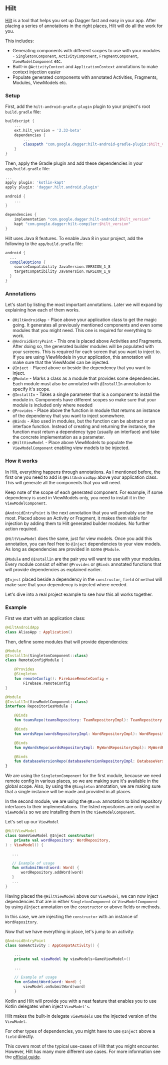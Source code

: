 ## Hilt

[Hilt](https://developer.android.com/training/dependency-injection/hilt-android) is a tool that helps you set up Dagger fast and easy in your app. After placing a series of annotations in the right places, Hilt will do all the work for you.

This includes:

  * Generating components with different scopes to use with your modules - `SingletonComponent`, `ActivityComponent`, `FragmentComponent`, `ViewModelComponent` etc.
  * Built-in `@ActivityContext` and `ApplicationContext` annotations to make context injection easier
  * Populate generated components with annotated Activities, Fragments, Modules, ViewModels etc.

### Setup

First, add the `hilt-android-gradle-plugin` plugin to your project's root `build.gradle` file:

```groovy
buildscript {
    ...
    ext.hilt_version = '2.33-beta'
    dependencies {
        ...
        classpath "com.google.dagger:hilt-android-gradle-plugin:$hilt_version"
    }
}
```

Then, apply the Gradle plugin and add these dependencies in your `app/build.gradle` file:

```groovy
...
apply plugin: 'kotlin-kapt'
apply plugin: 'dagger.hilt.android.plugin'

android {
    ...
}

dependencies {
    implementation "com.google.dagger:hilt-android:$hilt_version"
    kapt "com.google.dagger:hilt-compiler:$hilt_version"
}
```

Hilt uses Java 8 features. To enable Java 8 in your project, add the following to the `app/build.gradle` file:

```groovy
android {
  ...
  compileOptions {
    sourceCompatibility JavaVersion.VERSION_1_8
    targetCompatibility JavaVersion.VERSION_1_8
  }
}
```

### Annotations

Let's start by listing the most important annotations. Later we will expand by explaining how each of them works.

  * `@HiltAndroidApp` - Place above your application class to get the magic going. It generates all previously mentioned components and even some modules that you might need. This one is required for everything to work.
  * `@AndroidEntryPoint` - This one is placed above Activities and Fragments. After doing so, the generated builder modules will be populated with your screens. This is required for each screen that you want to inject to. If you are using ViewModels in your application, this annotation will make sure that the ViewModel can be injected.
  * `@Inject` - Placed above or beside the dependency that you want to inject.
  * `@Module` - Marks a class as a module that provides some dependencies. Each module must also be annotated with `@InstallIn` annotation to specify it's scope.
  * `@InstallIn` - Takes a single parameter that is a component to install the module in. Components have different scopes so make sure that your module is included only where needed
  * `@Provides` - Place above the function in module that returns an instance of the dependency that you want to inject somewhere.
  * `@Binds` - Also used in modules, but the function can be abstract or an interface function. Instead of creating and returning the instance, the function must return a dependency type (usually an interface) and take the concrete implementation as a parameter.
  * `@HiltViewModel` - Place above ViewModels to populate the `ViewModelComponent` enabling view models to be injected.


### How it works

In Hilt, everything happens through annotations. As I mentioned before, the first one you need to add is `@HiltAndroidApp` above your application class. This will generate all the components that you will need.

Keep note of the scope of each generated component. For example, if some dependency is used in ViewModels only, you need to install it in the `ViewModelComponent`.

`@AndroidEntryPoint` is the next annotation that you will probably use the most. Placed above an Activity or Fragment, it makes them viable for injection by adding them to Hilt generated builder modules. No further action required.

`@HiltViewModel` does the same, just for view models. Once you add this annotation, you can feel free to `@Inject` dependencies to your view models. As long as dependencies are provided in some `@Module`.

`@Module` and `@InstallIn` are the pair you will want to use with your modules. Every module consist of either `@Provides` or `@Binds` annotated functions that will provide dependencies as explained earlier.

`@Inject` placed beside a dependency in the `constructor`, `field` or `method` will make sure that your dependency is injected where needed.

Let's dive into a real project example to see how this all works together.

### Example

First we start with an application class:

```kotlin
@HiltAndroidApp
class AliasApp : Application()
```

Then, define some modules that will provide dependencies:

```kotlin
@Module
@InstallIn(SingletonComponent::class)
class RemoteConfigModule {

    @Provides
    @Singleton
    fun remoteConfig(): FirebaseRemoteConfig =
        Firebase.remoteConfig
}
```

```kotlin
@Module
@InstallIn(ViewModelComponent::class)
interface RepositoriesModule {

    @Binds
    fun teamsRepo(teamsRepository: TeamRepositoryImpl): TeamRepository

    @Binds
    fun wordsRepo(wordsRepositoryImpl: WordRepositoryImpl): WordRepository

    @Binds
    fun myWordsRepo(wordsRepositoryImpl: MyWordRepositoryImpl): MyWordRepository

    @Binds
    fun databaseVersionRepo(databaseVersionRepositoryImpl: DatabaseVersionRepositoryImpl): DatabaseVersionRepository
}
```

We are using the `SingletonComponent` for the first module, because we need remote config in various places, so we are making sure it's available in the global scope. Also, by using the `@Singleton` annotation, we are making sure that a single instance will be made and provided in all places.

In the second module, we are using the `@Binds` annotation to bind repository interfaces to their implementations. The listed repositories are only used in `ViewModels` so we are installing them in the `ViewModelComponent`.

Let's set up our `ViewModel`

```kotlin
@HiltViewModel
class GameViewModel @Inject constructor(
    private val wordRepository: WordRepository,
) : ViewModel() {

   ...

   // Example of usage
   fun onSubmitWord(word: Word) {
       wordRepository.addWord(word)
   }
   ...
}
```

Having placed the `@HiltViewModel` above our `ViewModel`, we can now inject dependencies that are in either `SingletonComponent` or `ViewModelComponent` by using `@Inject` annotation on the `constructor` or above fields or methods.

In this case, we are injecting the `constructor` with an instance of `WordRepository`.


Now that we have everything in place, let's jump to an activity:

```kotlin
@AndroidEntryPoint
class GameActivity : AppCompatActivity() {

    ...
    private val viewModel by viewModels<GameViewModel>()

    ...

    // Example of usage
    fun onSubmitWord(word: Word) {
        viewModel.onSubmitWord(word)
    }

```

Kotlin and Hilt will provide you with a neat feature that enables you to use Kotlin delegates when inject `ViewModel's`.

Hilt makes the built-in delegate `viewModels` use the injected version of the `ViewModel`.

For other types of dependencies, you might have to use `@Inject` above a `field` directly.

This covers most of the typical use-cases of Hilt that you might encounter. However, Hilt has many more different use cases. For more information see the [official guide](https://developer.android.com/training/dependency-injection/hilt-android).
